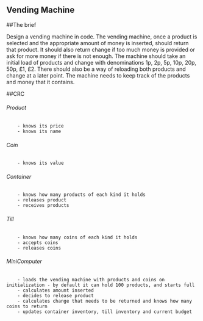 Vending Machine
--------------------------------------------------

##The brief

Design a vending machine in code. The vending machine, once a product is selected and the appropriate amount of money is inserted, should return that product. It should also return change if too much money is provided or ask for more money if there is not enough. The machine should take an initial load of products and change with denominations 1p, 2p, 5p, 10p, 20p, 50p, £1, £2. There should also be a way of reloading both products and change at a later point. The machine needs to keep track of the products and money that it contains.

##CRC

###### Product
		- knows its price
		- knows its name
###### Coin
		- knows its value
###### Container
		- knows how many products of each kind it holds
		- releases product
		- receives products
###### Till
		- knows how many coins of each kind it holds
		- accepts coins
		- releases coins

###### MiniComputer
		- loads the vending machine with products and coins on initialization - by default it can hold 100 products, and starts full
		- calculates amount inserted
		- decides to release product
		- calculates change that needs to be returned and knows how many coins to return
		- updates container inventory, till inventory and current budget


